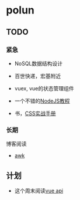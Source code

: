# polun

## TODO

### 紧急
- NoSQL数据结构设计
- 百世快递，宏基附近
- vuex, vue的状态管理组件

- 一个不错的[NodeJS教程](https://github.com/alsotang/node-lessons)
- 书，[CSS实战手册](https://about.ac/books/css-manual-4th/)

### 长期
博客阅读
- [awk](https://segmentfault.com/a/1190000007338373?hmsr=toutiao.io&utm_medium=toutiao.io&utm_source=toutiao.io)

## 计划

- 这个周末阅读[vue api](https://cn.vuejs.org/v2/api/)
